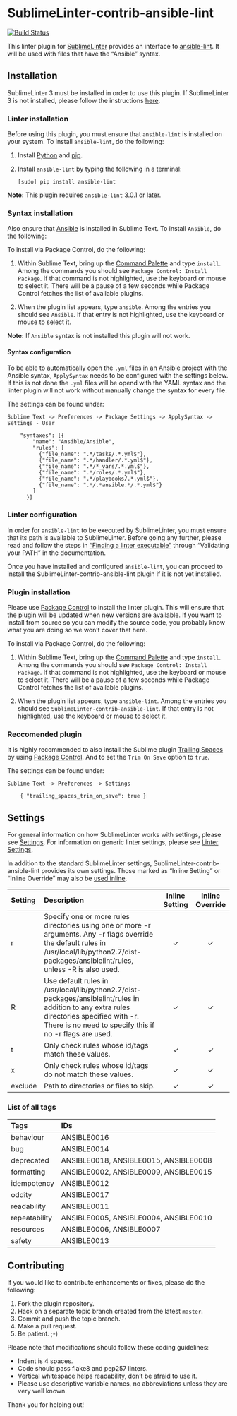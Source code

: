 SublimeLinter-contrib-ansible-lint
==================================

[![Build Status](https://travis-ci.org/SublimeLinter/SublimeLinter-contrib-ansible-lint.svg?branch=master)](https://travis-ci.org/SublimeLinter/SublimeLinter-contrib-ansible-lint)

This linter plugin for [SublimeLinter][docs] provides an interface to [ansible-lint](https://github.com/willthames/ansible-lint). It will be used with files that have the “Ansible” syntax.

## Installation
SublimeLinter 3 must be installed in order to use this plugin. If SublimeLinter 3 is not installed, please follow the instructions [here][installation].

### Linter installation
Before using this plugin, you must ensure that `ansible-lint` is installed on your system. To install `ansible-lint`, do the following:

1. Install [Python](http://python.org/download/) and [pip](http://www.pip-installer.org/en/latest/installing.html).

1. Install `ansible-lint` by typing the following in a terminal:
   ```
   [sudo] pip install ansible-lint
   ```

**Note:** This plugin requires `ansible-lint` 3.0.1 or later.

### Syntax installation
Also ensure that [Ansible](https://github.com/clifford-github/sublime-ansible) is installed in Sublime Text. To install `Ansible`, do the following:

To install via Package Control, do the following:

1. Within Sublime Text, bring up the [Command Palette][cmd] and type `install`. Among the commands you should see `Package Control: Install Package`. If that command is not highlighted, use the keyboard or mouse to select it. There will be a pause of a few seconds while Package Control fetches the list of available plugins.

1. When the plugin list appears, type `ansible`. Among the entries you should see `Ansible`. If that entry is not highlighted, use the keyboard or mouse to select it.

**Note:** If `Ansible` syntax is not installed this plugin will not work.

#### Syntax configuration
To be able to automatically open the `.yml` files in an Ansible project with the Ansible syntax, `ApplySyntax` needs to be configured with the settings below. If this is not done the `.yml` files will be opend with the YAML syntax and the linter plugin will not work without manually change the syntax for every file.

The settings can be found under:

```
Sublime Text -> Preferences -> Package Settings -> ApplySyntax -> Settings - User
```

```
    "syntaxes": [{
        "name": "Ansible/Ansible",
        "rules": [
          {"file_name": ".*/tasks/.*.yml$"},
          {"file_name": ".*/handler/.*.yml$"},
          {"file_name": ".*/*_vars/.*.yml$"},
          {"file_name": ".*/roles/.*.yml$"},
          {"file_name": ".*/playbooks/.*.yml$"},
          {"file_name": ".*/.*ansible.*/.*.yml$"}
        ]
      }]
```

### Linter configuration
In order for `ansible-lint` to be executed by SublimeLinter, you must ensure that its path is available to SublimeLinter. Before going any further, please read and follow the steps in [“Finding a linter executable”](http://sublimelinter.readthedocs.org/en/latest/troubleshooting.html#finding-a-linter-executable) through “Validating your PATH” in the documentation.

Once you have installed and configured `ansible-lint`, you can proceed to install the SublimeLinter-contrib-ansible-lint plugin if it is not yet installed.

### Plugin installation
Please use [Package Control][pc] to install the linter plugin. This will ensure that the plugin will be updated when new versions are available. If you want to install from source so you can modify the source code, you probably know what you are doing so we won’t cover that here.

To install via Package Control, do the following:

1. Within Sublime Text, bring up the [Command Palette][cmd] and type `install`. Among the commands you should see `Package Control: Install Package`. If that command is not highlighted, use the keyboard or mouse to select it. There will be a pause of a few seconds while Package Control fetches the list of available plugins.

1. When the plugin list appears, type `ansible-lint`. Among the entries you should see `SublimeLinter-contrib-ansible-lint`. If that entry is not highlighted, use the keyboard or mouse to select it.

### Reccomended plugin
It is highly recommended to also install the Sublime plugin [Trailing Spaces](https://github.com/SublimeText/TrailingSpaces) by using [Package Control][pc]. And to set the `Trim On Save` option to `true`.

The settings can be found under:

```
Sublime Text -> Preferences -> Settings
```

```
    { "trailing_spaces_trim_on_save": true }
```

## Settings
For general information on how SublimeLinter works with settings, please see [Settings][settings]. For information on generic linter settings, please see [Linter Settings][linter-settings].

In addition to the standard SublimeLinter settings, SublimeLinter-contrib-ansible-lint provides its own settings. Those marked as “Inline Setting” or “Inline Override” may also be [used inline][inline-settings].

|Setting|Description|Inline Setting|Inline Override|
|:------|:----------|:------------:|:-------------:|
|r|Specify one or more rules directories using one or more -r arguments. Any -r flags override the default rules in /usr/local/lib/python2.7/dist-packages/ansiblelint/rules, unless -R is also used.|&#10003;|&#10003;|
|R|Use default rules in /usr/local/lib/python2.7/dist-packages/ansiblelint/rules in addition to any extra rules directories specified with -r. There is no need to specify this if no -r flags are used.|&#10003;|&#10003;|
|t|Only check rules whose id/tags match these values.|&#10003;|&#10003;|
|x|Only check rules whose id/tags do not match these values.|&#10003;|&#10003;|
|exclude|Path to directories or files to skip.|&#10003;|&#10003;|

### List of all tags
|Tags|IDs|
|:---|:--|
|behaviour|ANSIBLE0016|
|bug|ANSIBLE0014|
|deprecated|ANSIBLE0018, ANSIBLE0015, ANSIBLE0008|
|formatting|ANSIBLE0002, ANSIBLE0009, ANSIBLE0015|
|idempotency|ANSIBLE0012|
|oddity|ANSIBLE0017|
|readability|ANSIBLE0011|
|repeatability|ANSIBLE0005, ANSIBLE0004, ANSIBLE0010|
|resources|ANSIBLE0006, ANSIBLE0007|
|safety|ANSIBLE0013|

## Contributing
If you would like to contribute enhancements or fixes, please do the following:

1. Fork the plugin repository.
1. Hack on a separate topic branch created from the latest `master`.
1. Commit and push the topic branch.
1. Make a pull request.
1. Be patient.  ;-)

Please note that modifications should follow these coding guidelines:

- Indent is 4 spaces.
- Code should pass flake8 and pep257 linters.
- Vertical whitespace helps readability, don’t be afraid to use it.
- Please use descriptive variable names, no abbreviations unless they are very well known.

Thank you for helping out!

[docs]: http://sublimelinter.readthedocs.org
[installation]: http://sublimelinter.readthedocs.org/en/latest/installation.html
[locating-executables]: http://sublimelinter.readthedocs.org/en/latest/usage.html#how-linter-executables-are-located
[pc]: https://sublime.wbond.net/installation
[cmd]: http://docs.sublimetext.info/en/sublime-text-3/extensibility/command_palette.html
[settings]: http://sublimelinter.readthedocs.org/en/latest/settings.html
[linter-settings]: http://sublimelinter.readthedocs.org/en/latest/linter_settings.html
[inline-settings]: http://sublimelinter.readthedocs.org/en/latest/settings.html#inline-settings
